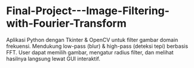 # Final-Project---Image-Filtering-with-Fourier-Transform
Aplikasi Python dengan Tkinter &amp; OpenCV untuk filter gambar domain frekuensi. Mendukung low-pass (blur) &amp; high-pass (deteksi tepi) berbasis FFT. User dapat memilih gambar, mengatur radius filter, dan melihat hasilnya langsung lewat GUI interaktif.
